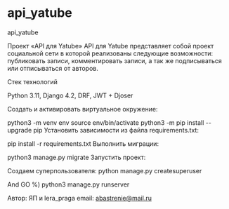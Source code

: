 # api_yatube
api_yatube

Проект «API для Yatube»
API для Yatube представляет собой проект социальной сети в которой реализованы следующие возможности: публиковать записи, комментировать записи, а так же подписываться или отписываться от авторов.

Стек технологий

Python 3.11,
Django 4.2,
DRF,
JWT + Djoser


Cоздать и активировать виртуальное окружение:

python3 -m venv env
source env/bin/activate
python3 -m pip install --upgrade pip
Установить зависимости из файла requirements.txt:

pip install -r requirements.txt
Выполнить миграции:

python3 manage.py migrate
Запустить проект:

Создаем суперпользователя:
python manage.py createsuperuser

And GO %)
python3 manage.py runserver

Автор: ЯП и lera_praga
email: abastrenie@mail.ru
